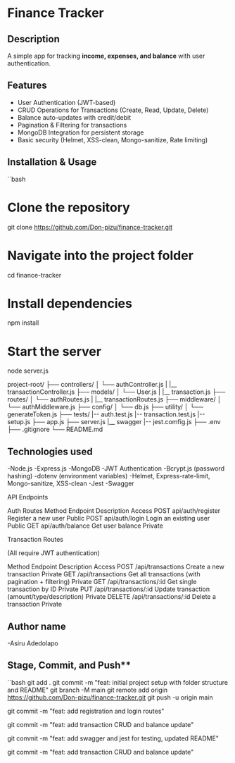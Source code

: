 # Finance Tracker

## Description
A simple app for tracking **income, expenses, and balance** with user authentication.

## Features
-  User Authentication (JWT-based)
-  CRUD Operations for Transactions (Create, Read, Update, Delete)
- Balance auto-updates with credit/debit
-  Pagination & Filtering for transactions
-  MongoDB Integration for persistent storage
-  Basic security (Helmet, XSS-clean, Mongo-sanitize, Rate limiting)

## Installation & Usage

``bash
# Clone the repository
git clone https://github.com/Don-pizu/finance-tracker.git

# Navigate into the project folder
cd finance-tracker

# Install dependencies
npm install

# Start the server
node server.js

project-root/
├── controllers/
│   └── authController.js
|   |__ transactionController.js
├── models/
│   └── User.js
|   |__ transaction.js
├── routes/ 
│   └── authRoutes.js
|   |__ transactionRoutes.js
├── middleware/
│   └── authMiddleware.js
├── config/
│   └── db.js
├── utility/
│   └── generateToken.js
├── tests/
    |-- auth.test.js
    |-- transaction.test.js
    |-- setup.js
├── app.js
├── server.js
|__ swagger
|-- jest.comfig.js
├── .env
├── .gitignore
└── README.md


## Technologies used
-Node.js
-Express.js
-MongoDB
-JWT Authentication
-Bcrypt.js (password hashing)
-dotenv (environment variables)
-Helmet, Express-rate-limit, Mongo-sanitize, XSS-clean
-Jest
-Swagger


API Endpoints

Auth Routes
Method	   Endpoint	             Description	       Access
POST	api/auth/register	 Register a new user	    Public
POST	api/auth/login	     Login an existing user	    Public
GET     api/auth/balance     Get user balance           Private


Transaction Routes

(All require JWT authentication)

Method   	Endpoint	    	Description												Access
POST	  /api/transactions		Create a new transaction 								Private
GET		  /api/transactions		Get all transactions (with pagination + filtering)		Private
GET		  /api/transactions/:id	Get single transaction by ID							Private
PUT	   	 /api/transactions/:id	Update transaction (amount/type/description)			Private
DELETE	 /api/transactions/:id	Delete a transaction	                                Private


## Author name

-Asiru Adedolapo

## Stage, Commit, and Push**

``bash
git add .
git commit -m "feat: initial project setup with folder structure and README"
git branch -M main
git remote add origin https://github.com/Don-pizu/finance-tracker.git
git push -u origin main

git commit -m "feat: add registration and login routes"

git commit -m "feat: add transaction CRUD and balance update"

git commit -m "feat: add swagger and jest for testing, updated README"

git commit -m "feat: add transaction CRUD and balance update"